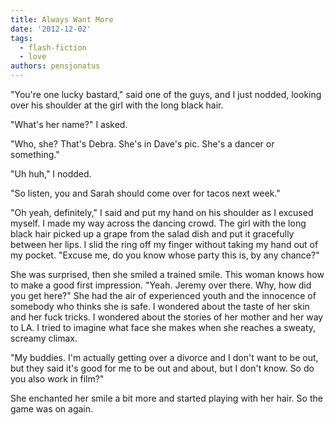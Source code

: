 ```yaml
---
title: Always Want More
date: '2012-12-02'
tags:
  - flash-fiction
  - love
authors: pensjonatus
---
```


"You're one lucky bastard," said one of the guys, and I just nodded, looking
over his shoulder at the girl with the long black hair.

<!-- truncate -->

"What's her name?" I asked.

"Who, she? That's Debra. She's in Dave's pic. She's a dancer or something."

"Uh huh," I nodded.

"So listen, you and Sarah should come over for tacos next week."

"Oh yeah, definitely," I said and put my hand on his shoulder as I excused
myself. I made my way across the dancing crowd. The girl with the long black
hair picked up a grape from the salad dish and put it gracefully between her
lips. I slid the ring off my finger without taking my hand out of my pocket.
"Excuse me, do you know whose party this is, by any chance?"

She was surprised, then she smiled a trained smile. This woman knows how to make
a good first impression. "Yeah. Jeremy over there. Why, how did you get here?"
She had the air of experienced youth and the innocence of somebody who thinks
she is safe. I wondered about the taste of her skin and her fuck tricks. I
wondered about the stories of her mother and her way to LA. I tried to imagine
what face she makes when she reaches a sweaty, screamy climax.

"My buddies. I'm actually getting over a divorce and I don't want to be out, but
they said it's good for me to be out and about, but I don't know. So do you also
work in film?"

She enchanted her smile a bit more and started playing with her hair. So the
game was on again.
